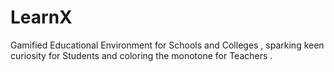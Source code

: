 # LearnX
Gamified Educational Environment for Schools and Colleges , sparking keen curiosity for Students and coloring the monotone for Teachers .
